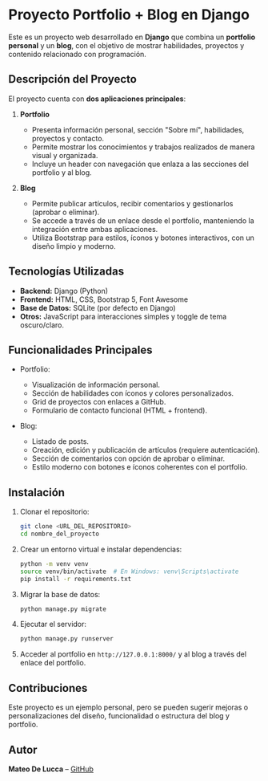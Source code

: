 # Proyecto Portfolio + Blog en Django

Este es un proyecto web desarrollado en **Django** que combina un **portfolio personal** y un **blog**, con el objetivo de mostrar habilidades, proyectos y contenido relacionado con programación.

## Descripción del Proyecto

El proyecto cuenta con **dos aplicaciones principales**:

1. **Portfolio**  
   - Presenta información personal, sección "Sobre mí", habilidades, proyectos y contacto.  
   - Permite mostrar los conocimientos y trabajos realizados de manera visual y organizada.  
   - Incluye un header con navegación que enlaza a las secciones del portfolio y al blog.

2. **Blog**  
   - Permite publicar artículos, recibir comentarios y gestionarlos (aprobar o eliminar).  
   - Se accede a través de un enlace desde el portfolio, manteniendo la integración entre ambas aplicaciones.  
   - Utiliza Bootstrap para estilos, íconos y botones interactivos, con un diseño limpio y moderno.

## Tecnologías Utilizadas

- **Backend:** Django (Python)  
- **Frontend:** HTML, CSS, Bootstrap 5, Font Awesome  
- **Base de Datos:** SQLite (por defecto en Django)  
- **Otros:** JavaScript para interacciones simples y toggle de tema oscuro/claro.

## Funcionalidades Principales

- Portfolio:
  - Visualización de información personal.
  - Sección de habilidades con íconos y colores personalizados.
  - Grid de proyectos con enlaces a GitHub.
  - Formulario de contacto funcional (HTML + frontend).

- Blog:
  - Listado de posts.
  - Creación, edición y publicación de artículos (requiere autenticación).
  - Sección de comentarios con opción de aprobar o eliminar.
  - Estilo moderno con botones e íconos coherentes con el portfolio.

## Instalación

1. Clonar el repositorio:
   ```bash
   git clone <URL_DEL_REPOSITORIO>
   cd nombre_del_proyecto
   ```

2. Crear un entorno virtual e instalar dependencias:
   ```bash
   python -m venv venv
   source venv/bin/activate  # En Windows: venv\Scripts\activate
   pip install -r requirements.txt
   ```

3. Migrar la base de datos:
   ```bash
   python manage.py migrate
   ```

4. Ejecutar el servidor:
   ```bash
   python manage.py runserver
   ```

5. Acceder al portfolio en `http://127.0.0.1:8000/` y al blog a través del enlace del portfolio.

## Contribuciones

Este proyecto es un ejemplo personal, pero se pueden sugerir mejoras o personalizaciones del diseño, funcionalidad o estructura del blog y portfolio.

## Autor

**Mateo De Lucca** – [GitHub](https://github.com/MDeLuccaFerreiro)
